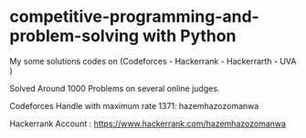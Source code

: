 # competitive-programming-and-problem-solving with Python

My some solutions codes on  (Codeforces - Hackerrank - Hackerrarth -  UVA )

Solved Around 1000 Problems on several online judges.

Codeforces Handle with maximum rate 1371: hazemhazozomanwa

Hackerrank Account : https://www.hackerrank.com/hazemhazozomanwa
